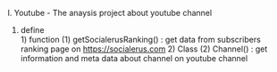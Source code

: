 Ⅰ. Youtube - The anaysis project about youtube channel
  1. define  
    1) function
      (1) getSocialerusRanking() : get data from subscribers ranking page on https://socialerus.com
    2) Class
      (2) Channel() : get information and meta data about channel on youtube channel
